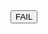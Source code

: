 <script src="https://cdnjs.cloudflare.com/ajax/libs/jquery/3.6.1/jquery.min.js" integrity="sha512-aVKKRRi/Q/YV+4mjoKBsE4x3H+BkegoM/em46NNlCqNTmUYADjBbeNefNxYV7giUp0VxICtqdrbqU7iVaeZNXA==" crossorigin="anonymous" referrerpolicy="no-referrer"></script>
<script type="text/javascript">

  $().ready(function() {
    $("#output").html("<i>helllo</i>")
  });

</script>
<div id="output"></div>
<button id="trigger">FAIL</button>
